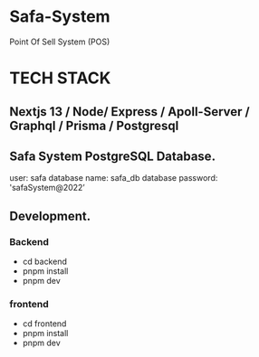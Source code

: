 # Safa-System
Point Of Sell System (POS)

# TECH STACK
## Nextjs 13 / Node/ Express / Apoll-Server / Graphql / Prisma / Postgresql

## Safa System PostgreSQL Database.
user: safa
database name: safa_db
database password: 'safaSystem@2022’

## Development.
### Backend 
* cd backend
* pnpm install
* pnpm dev

### frontend
* cd frontend
* pnpm install
* pnpm dev

